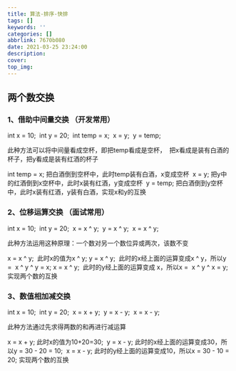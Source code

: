```yaml
---
title: 算法-排序-快排
tags: []
keywords: ''
categories: []
abbrlink: 7670b080
date: 2021-03-25 23:24:00
description:
cover:
top_img:
---
```


## 两个数交换

### 1、借助中间量交换 （开发常用）

int x = 10; 
int y = 20; 
int temp = x; 
x = y; 
y = temp; 

此种方法可以将中间量看成空杯，即把temp看成是空杯， 
把x看成是装有白酒的杯子，把y看成是装有红酒的杯子 

int temp = x; 把白酒倒到空杯中，此时temp装有白酒，x变成空杯 
x = y; 把y中的红酒倒到x空杯中，此时x装有红酒，y变成空杯 
y = temp; 把白酒倒到y空杯中，此时x装有红酒，y装有白酒，实现x和y的互换 



### 2、位移运算交换 （面试常用）

int x = 10; 
int y = 20; 
x = x ^ y; 
y = x ^ y; 
x = x ^ y;



此种方法运用这种原理：一个数对另一个数位异或两次，该数不变



x = x ^ y;  此时x的值为x ^ y;
y = x ^ y;  此时的x经上面的运算变成x ^ y，所以y =  x ^ y ^ y = x;
x = x ^ y;  此时的y经上面的运算变成 x，所以x =  x ^ y ^ x = y; 实现两个数的互换 



### 3、数值相加减交换 

int x = 10; 
int y = 20; 
x = x + y; 
y = x - y; 
x = x - y; 

此种方法通过先求得两数的和再进行减运算 

x = x + y; 此时x的值为10+20=30; 
y = x - y; 此时的x经上面的运算变成30，所以y = 30 - 20 = 10; 
x = x - y; 此时的y经上面的运算变成10，所以x = 30 - 10 = 20; 实现两个数的互换 






